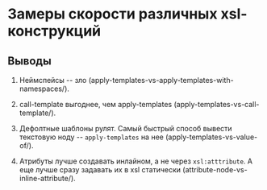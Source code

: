 Замеры скорости различных xsl-конструкций
=========================================

Выводы
------

1.  Неймспейсы -- зло (apply-templates-vs-apply-templates-with-namespaces/).

2.  call-template выгоднее, чем apply-templates (apply-templates-vs-call-template/).

3.  Дефолтные шаблоны рулят. Самый быстрый способ вывести текстовую ноду -- `apply-templates` на нее
    (apply-templates-vs-value-of/).

4.  Атрибуты лучше создавать инлайном, а не через `xsl:atttribute`.
    А еще лучше сразу задавать их в xsl статически (attribute-node-vs-inline-attribute/).

